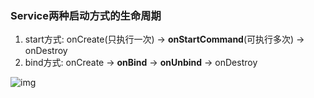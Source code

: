 ### Service两种启动方式的生命周期
1. start方式: onCreate(只执行一次) -> **onStartCommand**(可执行多次) -> onDestroy
2. bind方式: onCreate -> **onBind** -> **onUnbind** -> onDestroy


![img](https://upload-images.jianshu.io/upload_images/2514012-62515fe223d4e0c8.png?imageMogr2/auto-orient/strip|imageView2/2/w/1149/format/webp)
